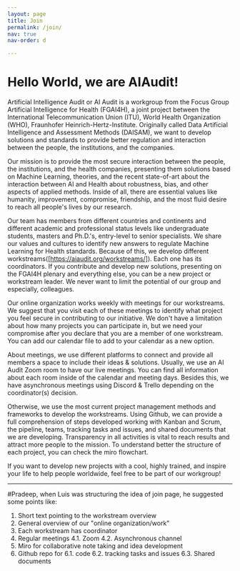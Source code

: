 ```yaml
---
layout: page
title: Join
permalink: /join/
nav: true
nav-order: d

---
```


# Hello World, we are AIAudit!

Artificial Intelligence Audit or AI Audit is a workgroup from the Focus Group Artificial Intelligence for Health (FGAI4H), a  joint project between the International Telecommunication Union (ITU), World Health Organization (WHO), Fraunhofer Heinrich-Hertz-Institute. Originally called Data Artificial Intelligence and Assessment Methods (DAISAM), we want to develop solutions and standards to provide better regulation and interaction between the people, the institutions, and the companies.

Our mission is to provide the most secure interaction between the people, the institutions, and the health companies, presenting them solutions based on Machine Learning, theories, and the recent state-of-art about the interaction between AI and Health about robustness, bias, and other aspects of applied methods. Inside of all, there are essential values like humanity, improvement, compromise, friendship, and the most fluid desire to reach all people's lives by our research.

Our team has members from different countries and continents and different academic and professional status levels like undergraduate students, masters and Ph.D.'s, entry-level to senior specialists. We share our values and cultures to identify new answers to regulate Machine Learning for Health standards.  Because of this, we develop different workstreams([https://aiaudit.org/workstreams/]). Each one has its coordinators. If you contribute and develop new solutions, presenting on the FGAI4H plenary and everything else, you can be a new project or workstream leader. We never want to limit the potential of our group and especially, colleagues.

Our online organization works weekly with meetings for our workstreams. We suggest that you visit each of these meetings to identify what project you feel secure in contributing to our initiative. We don't have a limitation about how many projects you can participate in, but we need your compromise after you declare that you are a member of one workstream. You can add our calendar file to add to your calendar as a new option.

About meetings, we use different platforms to connect and provide all members a space to include their ideas & solutions. Usually, we use an AI Audit Zoom room to have our live meetings. You can find all information about each room inside of the calendar and meeting days. Besides this, we have asynchronous meetings using Discord & Trello depending on the coordinator(s) decision.

Otherwise, we use the most current project management methods and frameworks to develop the workstreams. Using Github, we can provide a full comprehension of steps developed working with Kanban and Scrum, the pipeline, teams, tracking tasks and issues, and shared documents that we are developing. Transparency in all activities is vital to reach results and attract more people to the mission. To understand better the structure of each project, you can check the miro flowchart.

If you want to develop new projects with a cool, highly trained, and inspire your life to help people worldwide, feel free to be part of our workgroup!

_______________________________________________________

#Pradeep, when Luis was structuring the idea of join page, he suggested some points like:

1. Short text pointing to the workstream overview
2. General overview of our "online organization/work"
3. Each workstream has coordinator
4. Regular meetings
4.1. Zoom
4.2. Asynchronous channel
5. Miro for collaborative note taking and idea development
6. Github repo for
6.1. code
6.2. tracking tasks and issues
6.3. Shared documents
